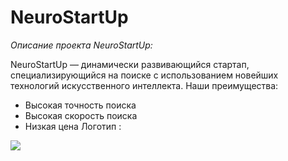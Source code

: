 # NeuroStartUp

*Описание проекта NeuroStartUp:*

NeuroStartUp — динамически развивающийся стартап, специализирующийся на поиске с использованием новейших технологий искусственного интеллекта. Наши преимущества:

* Высокая точность поиска
* Высокая скорость поиска
* Низкая цена
  Логотип :
  
 ![](https://github.com/netology-ds-team/git-homeworks/blob/main/1_self/logo.png)
